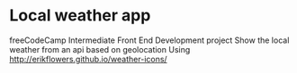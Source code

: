 # Local weather app
freeCodeCamp Intermediate Front End Development project
Show the local weather from an api based on geolocation
Using http://erikflowers.github.io/weather-icons/